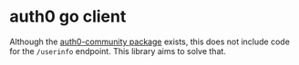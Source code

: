 # auth0 go client

Although the [auth0-community package](https://github.com/auth0-community/go-auth0) exists, this does not include code for the `/userinfo` endpoint. This library aims to solve that.
